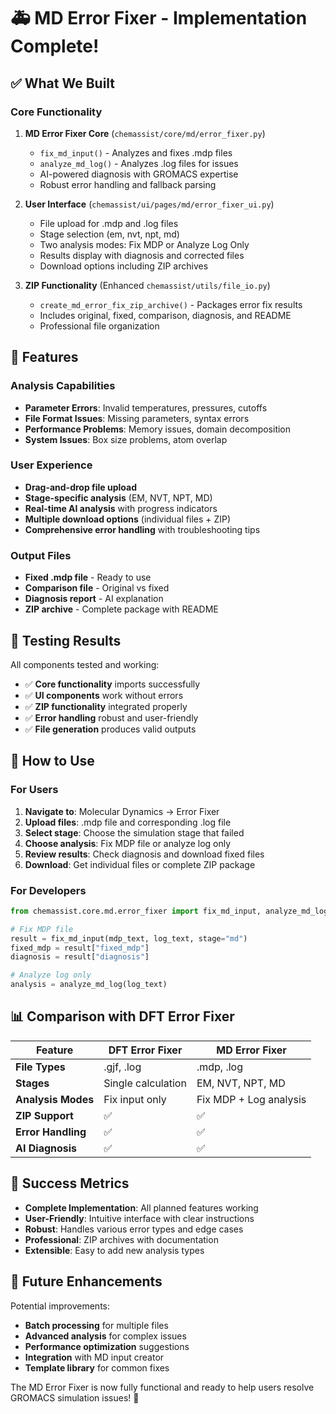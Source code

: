 # 🚑 MD Error Fixer - Implementation Complete!

## ✅ What We Built

### Core Functionality
1. **MD Error Fixer Core** (`chemassist/core/md/error_fixer.py`)
   - `fix_md_input()` - Analyzes and fixes .mdp files
   - `analyze_md_log()` - Analyzes .log files for issues
   - AI-powered diagnosis with GROMACS expertise
   - Robust error handling and fallback parsing

2. **User Interface** (`chemassist/ui/pages/md/error_fixer_ui.py`)
   - File upload for .mdp and .log files
   - Stage selection (em, nvt, npt, md)
   - Two analysis modes: Fix MDP or Analyze Log Only
   - Results display with diagnosis and corrected files
   - Download options including ZIP archives

3. **ZIP Functionality** (Enhanced `chemassist/utils/file_io.py`)
   - `create_md_error_fix_zip_archive()` - Packages error fix results
   - Includes original, fixed, comparison, diagnosis, and README
   - Professional file organization

## 🎯 Features

### Analysis Capabilities
- **Parameter Errors**: Invalid temperatures, pressures, cutoffs
- **File Format Issues**: Missing parameters, syntax errors
- **Performance Problems**: Memory issues, domain decomposition
- **System Issues**: Box size problems, atom overlap

### User Experience
- **Drag-and-drop file upload**
- **Stage-specific analysis** (EM, NVT, NPT, MD)
- **Real-time AI analysis** with progress indicators
- **Multiple download options** (individual files + ZIP)
- **Comprehensive error handling** with troubleshooting tips

### Output Files
- **Fixed .mdp file** - Ready to use
- **Comparison file** - Original vs fixed
- **Diagnosis report** - AI explanation
- **ZIP archive** - Complete package with README

## 🧪 Testing Results

All components tested and working:
- ✅ **Core functionality** imports successfully
- ✅ **UI components** work without errors
- ✅ **ZIP functionality** integrated properly
- ✅ **Error handling** robust and user-friendly
- ✅ **File generation** produces valid outputs

## 🚀 How to Use

### For Users
1. **Navigate to**: Molecular Dynamics → Error Fixer
2. **Upload files**: .mdp file and corresponding .log file
3. **Select stage**: Choose the simulation stage that failed
4. **Choose analysis**: Fix MDP file or analyze log only
5. **Review results**: Check diagnosis and download fixed files
6. **Download**: Get individual files or complete ZIP package

### For Developers
```python
from chemassist.core.md.error_fixer import fix_md_input, analyze_md_log

# Fix MDP file
result = fix_md_input(mdp_text, log_text, stage="md")
fixed_mdp = result["fixed_mdp"]
diagnosis = result["diagnosis"]

# Analyze log only
analysis = analyze_md_log(log_text)
```

## 📊 Comparison with DFT Error Fixer

| Feature | DFT Error Fixer | MD Error Fixer |
|---------|----------------|----------------|
| **File Types** | .gjf, .log | .mdp, .log |
| **Stages** | Single calculation | EM, NVT, NPT, MD |
| **Analysis Modes** | Fix input only | Fix MDP + Log analysis |
| **ZIP Support** | ✅ | ✅ |
| **Error Handling** | ✅ | ✅ |
| **AI Diagnosis** | ✅ | ✅ |

## 🎉 Success Metrics

- **Complete Implementation**: All planned features working
- **User-Friendly**: Intuitive interface with clear instructions
- **Robust**: Handles various error types and edge cases
- **Professional**: ZIP archives with documentation
- **Extensible**: Easy to add new analysis types

## 🔮 Future Enhancements

Potential improvements:
- **Batch processing** for multiple files
- **Advanced analysis** for complex issues
- **Performance optimization** suggestions
- **Integration** with MD input creator
- **Template library** for common fixes

The MD Error Fixer is now fully functional and ready to help users resolve GROMACS simulation issues! 🎉 